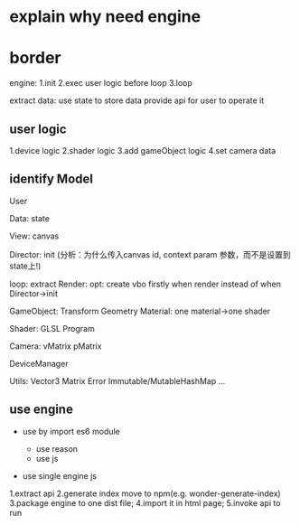 # explain why need engine

# border

engine:
1.init
2.exec user logic before loop
3.loop


extract data:
use state to store data
provide api for user to operate it



## user logic
1.device logic
2.shader logic
3.add gameObject logic
4.set camera data


## identify Model
User



Data:
state


View:
canvas


Director:
init
    (分析：为什么传入canvas id, context param 参数，而不是设置到state上!)


loop:
    extract Render:
        opt: create vbo firstly when render instead of when Director->init




GameObject:
Transform
Geometry
Material:
    one material->one shader



Shader:
GLSL
Program



Camera:
vMatrix
pMatrix


DeviceManager



Utils:
Vector3
Matrix
Error
Immutable/MutableHashMap
...





## use engine

- use by import es6 module
    - use reason
    - use js



- use single engine js

1.extract api
2.generate index
move to npm(e.g. wonder-generate-index)
3.package engine to one dist file;
4.import it in html page;
5.invoke api to run